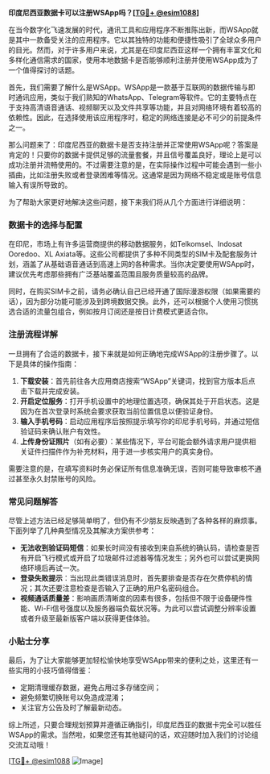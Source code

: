 **印度尼西亚数据卡可以注册WSApp吗？[[TG💪+ @esim1088](https://t.me/s/esim1088)]**

在当今数字化飞速发展的时代，通讯工具和应用程序不断推陈出新，而WSApp就是其中一款备受关注的应用程序。它以其独特的功能和便捷性吸引了全球众多用户的目光。然而，对于许多用户来说，尤其是在印度尼西亚这样一个拥有丰富文化和多样化通信需求的国家，使用本地数据卡是否能够顺利注册并使用WSApp成为了一个值得探讨的话题。

首先，我们需要了解什么是WSApp。WSApp是一款基于互联网的数据传输与即时通讯应用，类似于我们熟知的WhatsApp、Telegram等软件。它的主要特点在于支持高清语音通话、视频聊天以及文件共享等功能，并且对网络环境有着较高的依赖性。因此，在选择使用该应用程序时，稳定的网络连接是必不可少的前提条件之一。

那么问题来了：印度尼西亚的数据卡是否支持注册并正常使用WSApp呢？答案是肯定的！只要你的数据卡提供足够的流量套餐，并且信号覆盖良好，理论上是可以成功注册并流畅使用的。不过需要注意的是，在实际操作过程中可能会遇到一些小插曲，比如注册失败或者登录困难等情况。这通常是因为网络不稳定或是账号信息输入有误所导致的。

为了帮助大家更好地解决这些问题，接下来我们将从几个方面进行详细说明：

### 数据卡的选择与配置

在印尼，市场上有许多运营商提供的移动数据服务，如Telkomsel、Indosat Ooredoo、XL Axiata等。这些公司都提供了多种不同类型的SIM卡及配套服务计划，涵盖了从基础语音通话到高速上网的各种需求。当你决定要使用WSApp时，建议优先考虑那些拥有广泛基站覆盖范围且服务质量较高的品牌。

同时，在购买SIM卡之前，请务必确认自己已经开通了国际漫游权限（如果需要的话），因为部分功能可能涉及到跨境数据交换。此外，还可以根据个人使用习惯挑选合适的流量包组合，例如按月订阅还是按日计费模式更适合你。

### 注册流程详解

一旦拥有了合适的数据卡，接下来就是如何正确地完成WSApp的注册步骤了。以下是具体的操作指南：

1. **下载安装**：首先前往各大应用商店搜索“WSApp”关键词，找到官方版本后点击下载并完成安装。
2. **开启定位服务**：打开手机设置中的地理位置选项，确保其处于开启状态。这是因为在首次登录时系统会要求获取当前位置信息以便验证身份。
3. **输入手机号码**：启动应用程序后按照提示填写你的印尼手机号码，并通过短信验证码来确认账户有效性。
4. **上传身份证照片**（如有必要）：某些情况下，平台可能会额外请求用户提供相关证件扫描件作为补充材料，用于进一步核实用户的真实身份。

需要注意的是，在填写资料时务必保证所有信息准确无误，否则可能导致审核不通过甚至永久封禁账号的风险。

### 常见问题解答

尽管上述方法已经足够简单明了，但仍有不少朋友反映遇到了各种各样的麻烦事。下面列举了几种典型情况及其解决方案供参考：

- **无法收到验证码短信**：如果长时间没有接收到来自系统的确认码，请检查是否有开启飞行模式或开启了垃圾邮件过滤器等情况发生；另外也可以尝试更换网络环境后再试一次。
- **登录失败提示**：当出现此类错误消息时，首先要排查是否存在欠费停机的情况；其次还要注意检查是否输入了正确的用户名密码组合。
- **视频通话质量差**：影响画质清晰度的因素有很多，包括但不限于设备硬件性能、Wi-Fi信号强度以及服务器端负载状况等。为此可以尝试调整分辨率设置或者升级至最新版客户端以获得更佳体验。

### 小贴士分享

最后，为了让大家能够更加轻松愉快地享受WSApp带来的便利之处，这里还有一些实用的小技巧值得借鉴：

- 定期清理缓存数据，避免占用过多存储空间；
- 避免频繁切换账号以免造成混淆；
- 关注官方公告及时了解最新动态。

综上所述，只要合理规划预算并遵循正确指引，印度尼西亚的数据卡完全可以胜任WSApp的需求。当然啦，如果您还有其他疑问的话，欢迎随时加入我们的讨论组交流互动哦！

[[TG💪+ @esim1088](https://t.me/s/esim1088) ![Image](https://i.postimg.cc/4NQfJmqS/Snipaste-2025-05-13-00-14-12.png)]